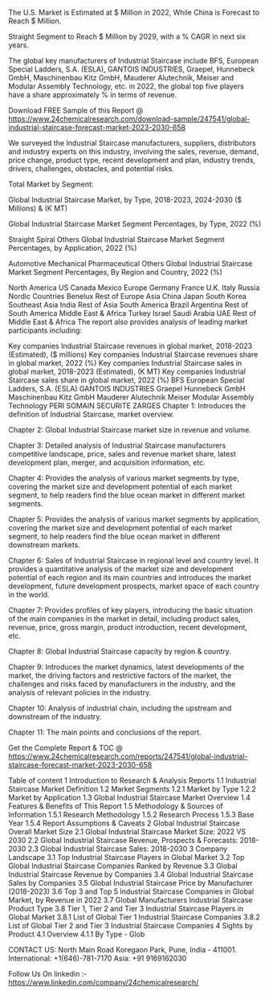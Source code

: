 The U.S. Market is Estimated at $ Million in 2022, While China is Forecast to Reach $ Million.

Straight Segment to Reach $ Million by 2029, with a % CAGR in next six years.

The global key manufacturers of Industrial Staircase include BFS, European Special Ladders, S.A. (ESLA), GANTOIS INDUSTRIES, Graepel, Hunnebeck GmbH, Maschinenbau Kitz GmbH, Mauderer Alutechnik, Meiser and Modular Assembly Technology, etc. in 2022, the global top five players have a share approximately % in terms of revenue.

Download FREE Sample of this Report @ https://www.24chemicalresearch.com/download-sample/247541/global-industrial-staircase-forecast-market-2023-2030-658

We surveyed the Industrial Staircase manufacturers, suppliers, distributors and industry experts on this industry, involving the sales, revenue, demand, price change, product type, recent development and plan, industry trends, drivers, challenges, obstacles, and potential risks.

Total Market by Segment:

Global Industrial Staircase Market, by Type, 2018-2023, 2024-2030 ($ Millions) & (K MT)

Global Industrial Staircase Market Segment Percentages, by Type, 2022 (%)

Straight
Spiral
Others
Global Industrial Staircase Market Segment Percentages, by Application, 2022 (%)

Automotive
Mechanical
Pharmaceutical
Others
Global Industrial Staircase Market Segment Percentages, By Region and Country, 2022 (%)

North America
US
Canada
Mexico
Europe
Germany
France
U.K.
Italy
Russia
Nordic Countries
Benelux
Rest of Europe
Asia
China
Japan
South Korea
Southeast Asia
India
Rest of Asia
South America
Brazil
Argentina
Rest of South America
Middle East & Africa
Turkey
Israel
Saudi Arabia
UAE
Rest of Middle East & Africa
The report also provides analysis of leading market participants including:

Key companies Industrial Staircase revenues in global market, 2018-2023 (Estimated), ($ millions)
Key companies Industrial Staircase revenues share in global market, 2022 (%)
Key companies Industrial Staircase sales in global market, 2018-2023 (Estimated), (K MT)
Key companies Industrial Staircase sales share in global market, 2022 (%)
BFS
European Special Ladders, S.A. (ESLA)
GANTOIS INDUSTRIES
Graepel
Hunnebeck GmbH
Maschinenbau Kitz GmbH
Mauderer Alutechnik
Meiser
Modular Assembly Technology
PERI
SOMAIN SECURITE
ZARGES
Chapter 1: Introduces the definition of Industrial Staircase, market overview.

Chapter 2: Global Industrial Staircase market size in revenue and volume.

Chapter 3: Detailed analysis of Industrial Staircase manufacturers competitive landscape, price, sales and revenue market share, latest development plan, merger, and acquisition information, etc.

Chapter 4: Provides the analysis of various market segments by type, covering the market size and development potential of each market segment, to help readers find the blue ocean market in different market segments.

Chapter 5: Provides the analysis of various market segments by application, covering the market size and development potential of each market segment, to help readers find the blue ocean market in different downstream markets.

Chapter 6: Sales of Industrial Staircase in regional level and country level. It provides a quantitative analysis of the market size and development potential of each region and its main countries and introduces the market development, future development prospects, market space of each country in the world.

Chapter 7: Provides profiles of key players, introducing the basic situation of the main companies in the market in detail, including product sales, revenue, price, gross margin, product introduction, recent development, etc.

Chapter 8: Global Industrial Staircase capacity by region & country.

Chapter 9: Introduces the market dynamics, latest developments of the market, the driving factors and restrictive factors of the market, the challenges and risks faced by manufacturers in the industry, and the analysis of relevant policies in the industry.

Chapter 10: Analysis of industrial chain, including the upstream and downstream of the industry.

Chapter 11: The main points and conclusions of the report.

Get the Complete Report & TOC @ https://www.24chemicalresearch.com/reports/247541/global-industrial-staircase-forecast-market-2023-2030-658

Table of content
1 Introduction to Research & Analysis Reports
1.1 Industrial Staircase Market Definition
1.2 Market Segments
1.2.1 Market by Type
1.2.2 Market by Application
1.3 Global Industrial Staircase Market Overview
1.4 Features & Benefits of This Report
1.5 Methodology & Sources of Information
1.5.1 Research Methodology
1.5.2 Research Process
1.5.3 Base Year
1.5.4 Report Assumptions & Caveats
2 Global Industrial Staircase Overall Market Size
2.1 Global Industrial Staircase Market Size: 2022 VS 2030
2.2 Global Industrial Staircase Revenue, Prospects & Forecasts: 2018-2030
2.3 Global Industrial Staircase Sales: 2018-2030
3 Company Landscape
3.1 Top Industrial Staircase Players in Global Market
3.2 Top Global Industrial Staircase Companies Ranked by Revenue
3.3 Global Industrial Staircase Revenue by Companies
3.4 Global Industrial Staircase Sales by Companies
3.5 Global Industrial Staircase Price by Manufacturer (2018-2023)
3.6 Top 3 and Top 5 Industrial Staircase Companies in Global Market, by Revenue in 2022
3.7 Global Manufacturers Industrial Staircase Product Type
3.8 Tier 1, Tier 2 and Tier 3 Industrial Staircase Players in Global Market
3.8.1 List of Global Tier 1 Industrial Staircase Companies
3.8.2 List of Global Tier 2 and Tier 3 Industrial Staircase Companies
4 Sights by Product
4.1 Overview
4.1.1 By Type - Glob

CONTACT US:
North Main Road Koregaon Park, Pune, India - 411001.
International: +1(646)-781-7170
Asia: +91 9169162030

Follow Us On linkedin :- https://www.linkedin.com/company/24chemicalresearch/
